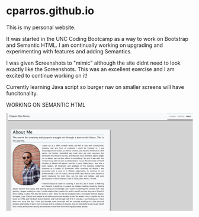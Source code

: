 # cparros.github.io
This is my personal website. 

It was started in the UNC Coding Bootcamp as a way to work on Bootstrap and Semantic HTML. I am continually working on upgrading and experimenting with features and adding Semantics. 

I was given Screenshots to "mimic" although the site didnt need to look exactly like the Screenshots. This was an excellent exercise and I am excited to continue working on it!

Currently learning Java script so burger nav on smaller screens will have funcitonality.

WORKING ON SEMANTIC HTML

![screenshot](homepage.png)